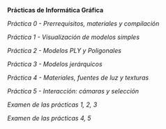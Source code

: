 **Prácticas de Informática Gráfica**

*Práctica 0 - Prerrequisitos, materiales y compilación*

*Práctica 1 - Visualización de modelos simples*

*Práctica 2 - Modelos PLY y Poligonales*

*Práctica 3 - Modelos jerárquicos*

*Práctica 4 - Materiales, fuentes de luz y texturas*

*Práctica 5 - Interacción: cámaras y selección*

*Examen de las prácticas 1, 2, 3*

*Examen de las prácticas 4, 5*
